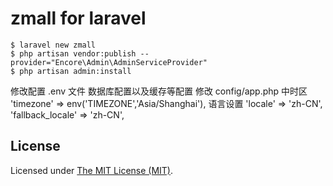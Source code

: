 zmall for laravel
===============================
```
$ laravel new zmall
$ php artisan vendor:publish --provider="Encore\Admin\AdminServiceProvider"
$ php artisan admin:install
```
修改配置 .env 文件 数据库配置以及缓存等配置
修改 config/app.php 中时区 
'timezone' => env('TIMEZONE','Asia/Shanghai'),
语言设置 
'locale' => 'zh-CN',
'fallback_locale' => 'zh-CN',

License
------------
Licensed under [The MIT License (MIT)](LICENSE).
